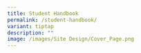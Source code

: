 ```yaml
---
title: Student Handbook
permalink: /student-handbook/
variant: tiptap
description: ""
image: /images/Site Design/Cover_Page.png
---
```

